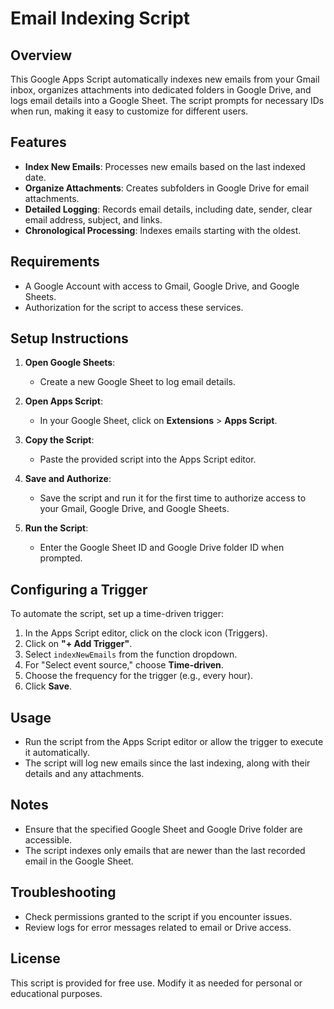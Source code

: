 # Email Indexing Script

## Overview
This Google Apps Script automatically indexes new emails from your Gmail inbox, organizes attachments into dedicated folders in Google Drive, and logs email details into a Google Sheet. The script prompts for necessary IDs when run, making it easy to customize for different users.

## Features
- **Index New Emails**: Processes new emails based on the last indexed date.
- **Organize Attachments**: Creates subfolders in Google Drive for email attachments.
- **Detailed Logging**: Records email details, including date, sender, clear email address, subject, and links.
- **Chronological Processing**: Indexes emails starting with the oldest.

## Requirements
- A Google Account with access to Gmail, Google Drive, and Google Sheets.
- Authorization for the script to access these services.

## Setup Instructions

1. **Open Google Sheets**:
   - Create a new Google Sheet to log email details.

2. **Open Apps Script**:
   - In your Google Sheet, click on **Extensions** > **Apps Script**.

3. **Copy the Script**:
   - Paste the provided script into the Apps Script editor.

4. **Save and Authorize**:
   - Save the script and run it for the first time to authorize access to your Gmail, Google Drive, and Google Sheets.

5. **Run the Script**:
   - Enter the Google Sheet ID and Google Drive folder ID when prompted.

## Configuring a Trigger
To automate the script, set up a time-driven trigger:

1. In the Apps Script editor, click on the clock icon (Triggers).
2. Click on **"+ Add Trigger"**.
3. Select `indexNewEmails` from the function dropdown.
4. For "Select event source," choose **Time-driven**.
5. Choose the frequency for the trigger (e.g., every hour).
6. Click **Save**.

## Usage
- Run the script from the Apps Script editor or allow the trigger to execute it automatically.
- The script will log new emails since the last indexing, along with their details and any attachments.

## Notes
- Ensure that the specified Google Sheet and Google Drive folder are accessible.
- The script indexes only emails that are newer than the last recorded email in the Google Sheet.

## Troubleshooting
- Check permissions granted to the script if you encounter issues.
- Review logs for error messages related to email or Drive access.

## License
This script is provided for free use. Modify it as needed for personal or educational purposes.
